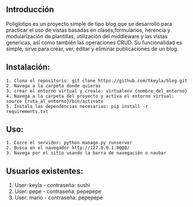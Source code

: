 ## Introducción
Poliglotips es un proyecto simple de tipo blog que se desarrolló para practicar el uso de vistas basadas en clases,formularios, herencia y modularización de plantillas, utilización del middleware y las vistas genericas, así como también las operaciones CRUD. Su funcionalidad es simple, sirve para crear, ver, editar y eliminar publicaciones de un blog.

## Instalación:
    1. Clona el repositorio: git clone https://github.com/tkeyla/blog.git
    2. Navega a la carpeta donde quieras
    3. crear el entorno virtual y crealo: virtualenv {nombre_del_entorno}
    4. Navega a la carpeta del proyecto y activa el entorno virtual: source {ruta_al_entorno}/bin/activate
    5. Instala las dependencias necesarias: pip install -r requirements.txt

## Uso:
    1. Corre el servidor: python manage.py runserver
    2. Busca en el navegador http://127.0.0.1:8000/
    3. Navega por el sitio usando la barra de navegación o navbar

## Usuarios existentes:

1. User: keyla - contraseña: sushi
2. User: pepe - contraseña: pepepepe
3. User: mario - contraseña: pepepepe


